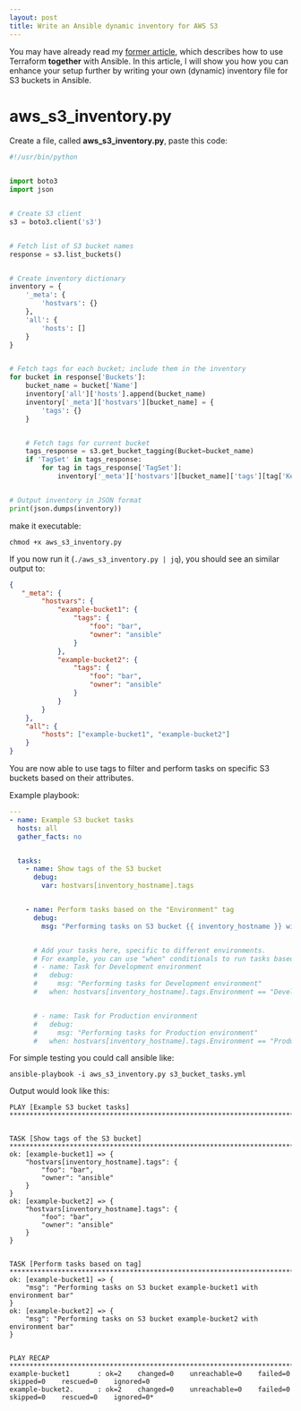 ```yaml
---
layout: post
title: Write an Ansible dynamic inventory for AWS S3
---
```


You may have already read my [former article](https://dme86.github.io/2023/06/23/Harnessing-the-Power-of-Terraform-and-Ansible-in-Perfect-Harmony/), which describes how to use Terraform **together** with Ansible. In this article, I will show you how you can enhance your setup further by writing your own (dynamic) inventory file for S3 buckets in Ansible.

# aws_s3_inventory.py

Create a file, called **aws_s3_inventory.py**, paste this code:

```python
#!/usr/bin/python


import boto3
import json


# Create S3 client
s3 = boto3.client('s3')


# Fetch list of S3 bucket names
response = s3.list_buckets()


# Create inventory dictionary
inventory = {
    '_meta': {
        'hostvars': {}
    },
    'all': {
        'hosts': []
    }
}


# Fetch tags for each bucket; include them in the inventory
for bucket in response['Buckets']:
    bucket_name = bucket['Name']
    inventory['all']['hosts'].append(bucket_name)
    inventory['_meta']['hostvars'][bucket_name] = {
        'tags': {}
    }


    # Fetch tags for current bucket
    tags_response = s3.get_bucket_tagging(Bucket=bucket_name)
    if 'TagSet' in tags_response:
        for tag in tags_response['TagSet']:
            inventory['_meta']['hostvars'][bucket_name]['tags'][tag['Key']] = tag['Value']


# Output inventory in JSON format
print(json.dumps(inventory))
```

make it executable:

```shell
chmod +x aws_s3_inventory.py
```

If you now run it (`./aws_s3_inventory.py | jq`), you should see an similar output to:

```json
{ 
   "_meta": {
        "hostvars": {
            "example-bucket1": {
                "tags": {
                    "foo": "bar",
                    "owner": "ansible"
                }
            },
            "example-bucket2": {
                "tags": {
                    "foo": "bar",
                    "owner": "ansible"
                }
            }
        }
    },
    "all": {
        "hosts": ["example-bucket1", "example-bucket2"]
    }
}
```

You are now able to use tags to filter and perform tasks on specific S3 buckets based on their attributes.

Example playbook:
```yaml
---
- name: Example S3 bucket tasks
  hosts: all
  gather_facts: no


  tasks:
    - name: Show tags of the S3 bucket
      debug:
        var: hostvars[inventory_hostname].tags


    - name: Perform tasks based on the "Environment" tag
      debug:
        msg: "Performing tasks on S3 bucket {{ inventory_hostname }} with environment {{ hostvars[inventory_hostname].tags.Environment }}"


      # Add your tasks here, specific to different environments.
      # For example, you can use "when" conditionals to run tasks based on the "Environment" tag:
      # - name: Task for Development environment
      #   debug:
      #     msg: "Performing tasks for Development environment"
      #   when: hostvars[inventory_hostname].tags.Environment == "Development"


      # - name: Task for Production environment
      #   debug:
      #     msg: "Performing tasks for Production environment"
      #   when: hostvars[inventory_hostname].tags.Environment == "Production"
```

For simple testing you could call ansible like:

```shell
ansible-playbook -i aws_s3_inventory.py s3_bucket_tasks.yml
```

Output would look like this:

```shell
PLAY [Example S3 bucket tasks] ***************************************************************************************************************


TASK [Show tags of the S3 bucket] *************************************************************************************************************
ok: [example-bucket1] => {
    "hostvars[inventory_hostname].tags": {
        "foo": "bar",
        "owner": "ansible"
    }
}
ok: [example-bucket2] => {
    "hostvars[inventory_hostname].tags": {
        "foo": "bar",
        "owner": "ansible"
    }
}


TASK [Perform tasks based on tag] *******************************************************************************************
ok: [example-bucket1] => {
    "msg": "Performing tasks on S3 bucket example-bucket1 with environment bar"
}
ok: [example-bucket2] => {
    "msg": "Performing tasks on S3 bucket example-bucket2 with environment bar"
}


PLAY RECAP ************************************************************************************************************************************
example-bucket1       : ok=2    changed=0    unreachable=0    failed=0    skipped=0    rescued=0    ignored=0
example-bucket2.      : ok=2    changed=0    unreachable=0    failed=0    skipped=0    rescued=0    ignored=0*
```
